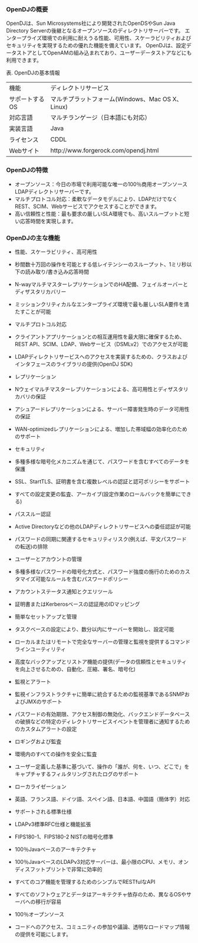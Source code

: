 ### OpenDJの概要

OpenDJは、Sun Microsystems社により開発されたOpenDSやSun Java Directory Serverの後継となるオープンソースのディレクトリサーバーです。
エンタープライズ環境での利用に耐えうる性能、可用性、スケーラビリティおよびセキュリティを実現するための優れた機能を備えています。
OpenDJは、設定データストアとしてOpenAMの組み込まれており、ユーザーデータストアなどにも利用できます。

表. OpenDJの基本情報  

<table>
  <tbody>
    <tr>
      <td>機能</td>
      <td>ディレクトリサービス</td>
    </tr>
    <tr>
      <td>サポートするOS</td>
      <td>マルチプラットフォーム(Windows、Mac OS X、Linux)</td>
    </tr>
    <tr>
      <td>対応言語</td>
      <td>マルチランゲージ（日本語にも対応）</td>
    </tr>
    <tr>
      <td>実装言語</td>
      <td>Java</td>
    </tr>
    <tr>
      <td>ライセンス</td>
      <td>CDDL</td>
    </tr>
    <tr>
      <td>Webサイト</td>
      <td>http://www.forgerock.com/opendj.html</td>
    </tr>
  </tbody>
</table>

### OpenDJの特徴

- オープンソース：今日の市場で利用可能な唯一の100％商用オープンソースLDAPディレクトリサーバーです。
- マルチプロトコル対応：柔軟なデータモデルにより、LDAPだけでなくREST、SCIM、Webサービスでアクセスすることができます。
- 高い信頼性と性能：最も要求の厳しいSLA環境でも、高いスループットと短い応答時間を実現します。

### OpenDJの主な機能

- 性能、スケーラビリティ、高可用性

 - 秒間数十万回の操作を可能とする低レイテンシーのスループット、1ミリ秒以下の読み取り/書き込み応答時間
 - N-wayマルチマスターレプリケーションでのHA配備、フェイルオーバーとディザスタリカバリー
 - ミッションクリティカルなエンタープライズ環境で最も厳しいSLA要件を満たすことが可能

- マルチプロトコル対応

 - クライアントアプリケーションとの相互運用性を最大限に確保するため、REST API、SCIM、LDAP、Webサービス（DSMLv2）でのアクセスが可能
 - LDAPディレクトリサービスへのアクセスを実装するための、クラスおよびインタフェースのライブラリの提供(OpenDJ SDK)

- レプリケーション

 - Nウェイマルチマスターレプリケーションによる、高可用性とディザスタリカバリの保証
 - アシュアードレプリケーションによる、サーバー障害発生時のデータ可用性の保証
 - WAN-optimizedレプリケーションによる、増加した帯域幅の効率化のためのサポート

- セキュリティ

 - 多種多様な暗号化メカニズムを通じて、パスワードを含むすべてのデータを保護
 - SSL、StartTLS、証明書を含む複数レベルの認証と認可ポリシーをサポート
 - すべての設定変更の監査、アーカイブ(設定作業のロールバックを簡単にできる)

- パススルー認証

 - Active Directoryなどの他のLDAPディレクトリサービスへの委任認証が可能
 - パスワードの同期に関連するセキュリティリスク(例えば、平文パスワードの転送)の排除

- ユーザーとアカウントの管理

 - 多種多様なパスワードの暗号化方式と、パスワード強度の施行のためのカスタマイズ可能なルールを含むパスワードポリシー
 - アカウントステータス通知とクエリツール
 - 証明書またはKerberosベースの認証用のIDマッピング

- 簡単なセットアップと管理

 - タスクベースの設定により、数分以内にサーバーを開始し、設定可能
 - ローカルまたはリモートで完全なサーバーの管理と監視を提供するコマンドラインユーティリティ
 - 高度なバックアップとリストア機能の提供(データの信頼性とセキュリティを向上させるための、自動化、圧縮、署名、暗号化)

- 監視とアラート

 - 監視インフラストラクチャに簡単に統合するための監視基準であるSNMPおよびJMXのサポート
 - パスワードの有効期限、アクセス制御の無効化、バックエンドデータベースの破損などの特定のディレクトリサービスイベントを管理者に通知するためのカスタムアラートの設定

- ロギングおよび監査

 - 環境内のすべての操作を安全に監査
 - ユーザー定義した基準に基づいて、操作の「誰が、何を、いつ、どこで」をキャプチャするフィルタリングされたログのサポート

- ローカライゼーション

 - 英語、フランス語、ドイツ語、スペイン語、日本語、中国語（簡体字）対応

- サポートされる標準仕様

 - LDAPv3標準RFC仕様と機能拡張
 - FIPS180-1、FIPS180-2 NISTの暗号化標準

- 100％Javaベースのアーキテクチャ

 - 100％JavaベースのLDAPv3対応サーバーは、最小限のCPU、メモリ、オンディスフットプリントで非常に効率的
 - すべてのコア機能を管理するためのシンプルでRESTfulなAPI
 - すべてのソフトウェアとデータはアーキテクチャ依存のため、異なるOSやサーバへの移行が容易

- 100％オープンソース

 - コードへのアクセス、コミュニティの参加や議論、透明なロードマップ情報の提供を可能にします。
